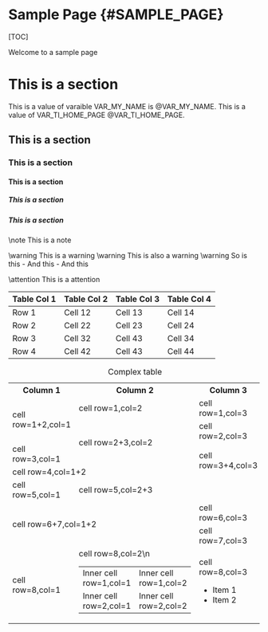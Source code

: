 # Sample Page {#SAMPLE_PAGE}

[TOC]

Welcome to a sample page

# This is a section

This is a value of varaible VAR_MY_NAME is @VAR_MY_NAME.
This is a value of VAR_TI_HOME_PAGE @VAR_TI_HOME_PAGE.

## This is a section

### This is a section

#### This is a section

##### This is a section

##### This is a section

\note This is a note

\warning This is a warning
\warning This is also a warning
\warning So is this
         - And this
         - And this

\attention This is a attention

Table Col 1 | Table Col 2 | Table Col 3 | Table Col 4
------------|-------------|-------------|------------
Row 1       | Cell 12     | Cell 13     | Cell 14
Row 2       | Cell 22     | Cell 23     | Cell 24
Row 3       | Cell 32     | Cell 43     | Cell 34
Row 4       | Cell 42     | Cell 43     | Cell 44


<table>
<caption id="multi_row">Complex table</caption>
<tr><th>Column 1                      <th>Column 2        <th>Column 3
<tr><td rowspan="2">cell row=1+2,col=1<td>cell row=1,col=2<td>cell row=1,col=3
<tr><td rowspan="2">cell row=2+3,col=2                    <td>cell row=2,col=3
<tr><td>cell row=3,col=1                                  <td rowspan="2">cell row=3+4,col=3
<tr><td colspan="2">cell row=4,col=1+2
<tr><td>cell row=5,col=1              <td colspan="2">cell row=5,col=2+3
<tr><td colspan="2" rowspan="2">cell row=6+7,col=1+2      <td>cell row=6,col=3
<tr>                                                      <td>cell row=7,col=3
<tr><td>cell row=8,col=1              <td>cell row=8,col=2\n
  <table>
    <tr><td>Inner cell row=1,col=1<td>Inner cell row=1,col=2
    <tr><td>Inner cell row=2,col=1<td>Inner cell row=2,col=2
  </table>
  <td>cell row=8,col=3
  <ul>
    <li>Item 1
    <li>Item 2
  </ul>
</table>


